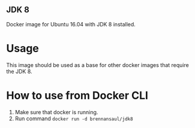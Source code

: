 ## JDK 8
Docker image for Ubuntu 16.04 with JDK 8 installed.

# Usage
This image should be used as a base for other docker images that require the JDK 8.

# How to use from Docker CLI

1. Make sure that docker is running.
2. Run command  `docker run -d brennansaul/jdk8`

